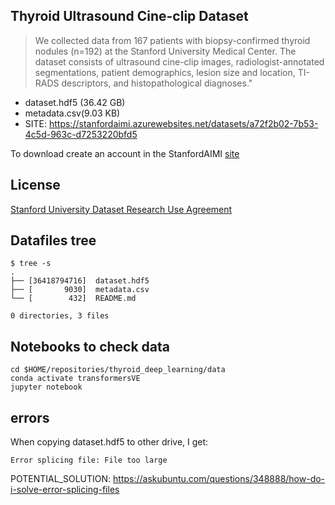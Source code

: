## Thyroid Ultrasound Cine-clip Dataset
> We collected data from 167 patients with biopsy-confirmed thyroid nodules (n=192) at the Stanford University Medical Center. 
The dataset consists of ultrasound cine-clip images, radiologist-annotated segmentations, patient demographics, lesion size and location, TI-RADS descriptors, and histopathological diagnoses."  
* dataset.hdf5 (36.42 GB) 
* metadata.csv(9.03 KB)
* SITE: https://stanfordaimi.azurewebsites.net/datasets/a72f2b02-7b53-4c5d-963c-d7253220bfd5 

To download create an account in the StanfordAIMI [site](https://aimiorg.b2clogin.com/aimiorg.onmicrosoft.com/b2c_1_signin_signup/oauth2/v2.0/authorize?response_type=id_token&scope=openid%20profile&client_id=e1963fdc-4746-4bc1-bc80-84dcc31df4d2&redirect_uri=https%3A%2F%2Fstanfordaimi.azurewebsites.net%2F&state=eyJpZCI6IjY2NWYxYmVjLTljMDItNGEzMS1hMzAzLWYwNzE5OTU2MGUwMiIsInRzIjoxNjYxMDU5Mzg5LCJtZXRob2QiOiJyZWRpcmVjdEludGVyYWN0aW9uIn0%3D&nonce=0b220da4-dab0-479f-8feb-1be6c5e1bf9c&client_info=1&x-client-SKU=MSAL.JS&x-client-Ver=1.3.2&client-request-id=56bf75bf-9908-4b58-9e18-2ba8fce13fc4&response_mode=fragment)

## License
[Stanford University Dataset Research Use Agreement](LICENSE)

## Datafiles tree
```
$ tree -s
.
├── [36418794716]  dataset.hdf5
├── [       9030]  metadata.csv
└── [        432]  README.md

0 directories, 3 files
```

## Notebooks to check data
``` 
cd $HOME/repositories/thyroid_deep_learning/data
conda activate transformersVE
jupyter notebook
```

## errors
When copying dataset.hdf5 to other drive, I get:
```
Error splicing file: File too large
```
POTENTIAL_SOLUTION: https://askubuntu.com/questions/348888/how-do-i-solve-error-splicing-files 
